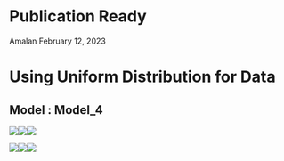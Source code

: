 Publication Ready
================
Amalan
February 12, 2023

# Using Uniform Distribution for Data

## Model : Model_4

![](C:\Work\PhD\Simulation\RS_vs_OS_vs_MROS\Poisson%20Regression\Two_Variable\Uniform%20Distribution\Publication_Ready\Model_4\Publication_Ready_files/figure-gfm/Identical%20r0%20Plots-1.png)<!-- -->![](C:\Work\PhD\Simulation\RS_vs_OS_vs_MROS\Poisson%20Regression\Two_Variable\Uniform%20Distribution\Publication_Ready\Model_4\Publication_Ready_files/figure-gfm/Identical%20r0%20Plots-2.png)<!-- -->![](C:\Work\PhD\Simulation\RS_vs_OS_vs_MROS\Poisson%20Regression\Two_Variable\Uniform%20Distribution\Publication_Ready\Model_4\Publication_Ready_files/figure-gfm/Identical%20r0%20Plots-3.png)<!-- -->

![](C:\Work\PhD\Simulation\RS_vs_OS_vs_MROS\Poisson%20Regression\Two_Variable\Uniform%20Distribution\Publication_Ready\Model_4\Publication_Ready_files/figure-gfm/All%20Plots-1.png)<!-- -->![](C:\Work\PhD\Simulation\RS_vs_OS_vs_MROS\Poisson%20Regression\Two_Variable\Uniform%20Distribution\Publication_Ready\Model_4\Publication_Ready_files/figure-gfm/All%20Plots-2.png)<!-- -->![](C:\Work\PhD\Simulation\RS_vs_OS_vs_MROS\Poisson%20Regression\Two_Variable\Uniform%20Distribution\Publication_Ready\Model_4\Publication_Ready_files/figure-gfm/All%20Plots-3.png)<!-- -->
